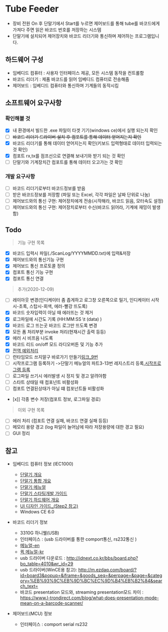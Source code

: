 # Tube Feeder
 - 장비 전원 On 후 단말기에서 Start를 누르면 제어보드를 통해 tube를 바코드에게 가져다 주면 읽은 바코드 번호를 저장하는 시스템
 - 단말기에 설치되어 제어장치와 바코드 리더기와 통신하며 제어하는 프로그램입니다.
 
## 하드웨어 구성
 - 임베디드 컴퓨터 : 사용자 인터페이스 제공, 모든 시스템 동작을 컨트롤함
 - 바코드 리더기 : 제품 바코드를 읽어 임베디드 컴퓨터로 전송해줌
 - 제어보드 : 임베디드 컴퓨터와 통신하며 기계들의 동작시킴

## 소프트웨어 요구사항
 ### 확인해볼 것
 - [x] 내 환경에서 빌드한 .exe 파일이 타겟 기기(windows ce)에서 실행 되는지 확인
 - [ ] ~~바코드 리더기 드라이버 설치 후 컴포트를 통해 데이터 얻어지는지 확인~~
 - [x] 바코드 리더기를 통해 데이터 얻어지는지 확인(키보드 입력형태로 데이터 입력되는 것 확인)
 - [x] 컴포트 rx,tx를 점프선으로 연결해 보내기와 받기 되는 것 확인
 - [ ] 단말기와 기계장치간 컴포트를 통해 데이터 오고가는 것 확인
 
 ### 개발 요구사항
 - [ ] 바코드 리더기로부터 바코드정보를 받음 
 - [ ] 받은 바코드정보를 저장함 (파일 또는 Excel, 각각 파일은 날짜 단위로 나눔)
 - [ ] 제어보드와의 통신 구현: 제어장치에게 전송(시작해라, 바코드 읽음, 모터속도 설정)
 - [ ] 제어보드와의 통신 구현: 제어장치로부터 수신(바코드 읽어라, 기계에 재밍이 발생함)

## Todo
> 기능 구현 목록
 - [x] 바코드 입력시 파일(./ScanLog/YYYYMMDD.txt)에 입력&저장
 - [x] 제어보드와의 통신기능 구현
 - [x] 제어보드 통신 프로토콜 정의
 - [x] 컴포트 통신 기능 구현
 - [x] 컴포트 통신 연결 
 
 > 추가(2020-12-09)
 - [ ] 레이아웃 변경(인디케이터 좀 좁게하고 로그창 오른쪽으로 밀기, 인디케이터 시작시-초록, 스탑시-회색, 에러-빨강 뜨도록)
 - [x] 바코드 숫자입력이 아닐 때 에러뜨는 것 제거
 - [x] 로그파일에 시간도 기록 (HH:MM:SS \t (data) )
 - [x] 바코드 로그 뜨는곳 바코드 로그만 뜨도록 변경
 - [x] 모든 폼 처리부분 invoke 처리(현재시간 출력 등등)
 - [x] 에러 시 비프음 나도록
 - [x] 바코드 리드 on/off 모드 라디오버튼 및 기능 추가
 - [x] [전역 예외처리](https://hnsts.co.kr/ReferenceRoom/TechNoteView/8)
 - [ ] 런타임모드 쓰지말구 바로가기 만들기[링크_9번](https://hnsts.co.kr/ReferenceRoom/SmartxRelated)
 - [ ] 시작프로그램 등록하기 ->단말기 메뉴얼의 파트3-13번 레지스트리 등록,[시작프로그램 등록](https://periar.tistory.com/entry/WinCE-%EC%8B%9C%EC%9E%91%ED%94%84%EB%A1%9C%EA%B7%B8%EB%9E%A8)
 - [ ] 로그파일 쓰기시 에러발생 시 정지 및 경고 알려야함
 - [ ] 스타트 상태일 때 컴포넌트 비활성화
 - [ ] 컴포트 연결된상태가 아닐 떄 컴포넌트들 비활성화
 - [x]] 각종 변수 저장(컴포트 정보, 로그파일 경로)
 
> 이외 구현 목록
 - [ ] 에러 처리 (컴포트 연결 실패, 바코드 연결 실패 등등)
 - [ ] 메모리 용량 경고 (log 파일이 늘어남에 따라 저장용량에 대한 경고 필요)
 - [ ] GUI 정리

## 참고
 - 임베디드 컴퓨터 정보 (IEC1000)
   - [단말기 개요](https://www.hnsts.co.kr/Hardware/Iec1000)
   - [단말기 통합 개요](https://hnsts.co.kr//ReferenceRoom/ProductRelated#product5)
   - [단말기 메뉴얼](https://hnsts.co.kr/UserFiles/attachment/data_down/1-iecseries.pdf)
   - [단말기 스타팅개발 가이드](https://hnsts.co.kr/UserFiles/attachment/data_down/%EC%8A%A4%ED%83%80%ED%8C%85%EB%94%94%EB%B2%A8%EB%A1%9C%ED%8D%BC%EA%B0%80%EC%9D%B4%EB%93%9C-C.pdf)
   - [단말기 하드웨어 개요](https://www.hnsts.co.kr/Hardware/Iec1000)   
   - [UI 디자인 가이드_(Step2 참고)](https://hnsts.co.kr/ReferenceRoom/SmartxRelated)
   - Windows CE 6.0
  
 - 바코드 리더기 정보 
   - 3310G 하니웰(USB)
   - 인터페이스 : (usb 드라이버를 통한 comport통신, rs232통신 )
   - [메뉴얼-en](https://www.honeywellaidc.com/ko-kr/-/media/en/files-public/technical-publications/barcode-scanners/vuquest-3310g/3310-ug.pdf)
   - [퀵 메뉴얼-kr](https://aidc.honeywell.com/CatalogDocuments/3310-KO-QS%20Rev%20C%201-13.pdf)
   - usb 드라이버 다운로드 : http://idnext.co.kr/bbs/board.php?bo_table=4010&wr_id=29
   - usb 드라이버(WinCE용 참고): http://m.ezdaq.com/board/?id=board3&popup=&iframe=&goods_seq=&perpage=&page=&category=%EB%93%9C%EB%9D%BC%EC%9D%B4%EB%B2%84&search_text=
   - 바코드 presentation 모드와, streaming presentation모드 차이 : https://www.l-trondirect.com/blog/what-does-presentation-mode-mean-on-a-barcode-scanner/
 
 - 제어보드(MCU) 정보
   - 인터페이스 : comport serial rs232

